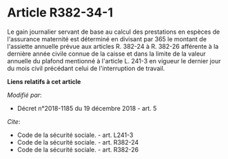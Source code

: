 # Article R382-34-1

Le gain journalier servant de base au calcul des prestations en espèces de l'assurance maternité est déterminé en divisant
par 365 le montant de l'assiette annuelle prévue aux articles R. 382-24 à R. 382-26 afférente à la dernière année civile
connue de la caisse et dans la limite de la valeur annuelle du plafond mentionné à l'article L. 241-3 en vigueur le dernier
jour du mois civil précédant celui de l'interruption de travail.

**Liens relatifs à cet article**

_Modifié par_:

  - Décret n°2018-1185 du 19 décembre 2018 - art. 5

_Cite_:

  - Code de la sécurité sociale. - art. L241-3
  - Code de la sécurité sociale. - art. R382-24
  - Code de la sécurité sociale. - art. R382-26
